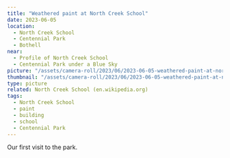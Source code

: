 ```yaml
---
title: "Weathered paint at North Creek School"
date: 2023-06-05
location:
  - North Creek School
  - Centennial Park
  - Bothell
near:
  - Profile of North Creek School
  - Centennial Park under a Blue Sky
picture: "/assets/camera-roll/2023/06/2023-06-05-weathered-paint-at-north-creek-school/20230605_003107101_iOS.jpg"
thumbnail: "/assets/camera-roll/2023/06/2023-06-05-weathered-paint-at-north-creek-school/20230605_003107101_iOS-thumbnail.jpg"
type: picture
related: North Creek School (en.wikipedia.org)
tags:
  - North Creek School
  - paint
  - building
  - school
  - Centennial Park
---
```

Our first visit to the park. 